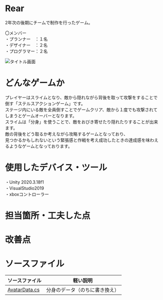 # Rear
2年次の後期にチームで制作を行ったゲーム。  
  
〇メンバー  
・プランナー　：１名  
・デザイナー　：２名  
・プログラマー：２名  

![タイトル画面](https://user-images.githubusercontent.com/71632844/203286021-f3ed0e09-6415-45bf-bc93-7003ca36b3df.png)

# どんなゲームか
プレイヤーはスライムとなり、敵から隠れながら背後を取って攻撃をすることで倒す「ステルスアクションゲーム」です。  
ステージ内にいる敵を全員倒すことでゲームクリア、敵から１度でも攻撃されてしまうとゲームオーバーとなります。  
スライムは「分身」を使うことで、敵をおびき寄せたり隠れたりすることが出来ます。  
敵の背後をどう取るか考えながら攻略するゲームとなっており、  
見つかるかもしれないという緊張感と作戦を考え成功したときの達成感を味わえるようなゲームとなっております。  

# 使用したデバイス・ツール
・Unity 2020.3.18f1   
・VisualStudio2019  
・xboxコントローラー  

# 担当箇所・工夫した点

# 改善点

# ソースファイル
| ソースファイル | 軽い説明 |
| --- | --- |
| [AvatarData.cs](https://github.com/daichi0907/Rear/blob/main/Rear_MasterVersion_Project/Assets/Scripts/AvatarData.cs) | 分身のデータ（のちに書き換え） |


<!-- 
ブラウザ上で改行する様子を見せたい場合は、行末に半角スペース2個を入れる。
| [.cs]() |  |
| [ソースファイル名](プロジェクトに保存されているファイル名) | 説明文 |
上の文を4行目以降にコピペしてもらって内容書き換えれば表になります
↓例
| [PrincessBehaviour.cs](https://github.com/shuhei-M/Zemi03_Project/blob/main/VR_ShugoWars/Assets/Scripts/Behaviour/PrincessBehaviour.cs) | 姫の挙動を管理する。 |
-->
